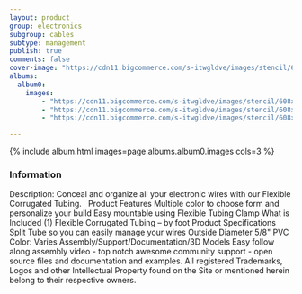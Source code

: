 ```yaml
---
layout: product
group: electronics
subgroup: cables
subtype: management
publish: true
comments: false
cover-image: "https://cdn11.bigcommerce.com/s-itwgldve/images/stencil/608x608/products/636/3825/All_tubing__97645.1675310613.png?c=2"
albums:
  album0:
    images:
        - "https://cdn11.bigcommerce.com/s-itwgldve/images/stencil/608x608/products/636/3825/All_tubing__97645.1675310613.png?c=2"
        - "https://cdn11.bigcommerce.com/s-itwgldve/images/stencil/608x608/products/636/3788/Tubing_with_wire__82766.1675310613.png?c=2"
        - "https://cdn11.bigcommerce.com/s-itwgldve/images/stencil/608x608/products/636/3787/Profile_tubing__65009.1675310613.png?c=2"

---
```


{% include album.html images=page.albums.album0.images cols=3 %}

### Information

Description:
 Conceal and organize all your electronic wires with our Flexible Corrugated Tubing.   Product Features   Multiple color to choose form and personalize your build Easy mountable using Flexible Tubing Clamp What is Included  (1) Flexible Corrugated Tubing – by foot Product Specifications  Split Tube so you can easily manage your wires Outside Diameter 5/8" PVC Color: Varies   Assembly/Support/Documentation/3D Models   Easy follow along assembly video - top notch awesome community support - open source files and documentation and examples. All registered Trademarks, Logos and other Intellectual Property found on the Site or mentioned herein belong to their respective owners.  

